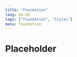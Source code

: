 ```yaml
---
title: "Foundation"
lang: en-US
tags: ["Foundation", "Styles"]
menu: foundation
---
```


# Placeholder
